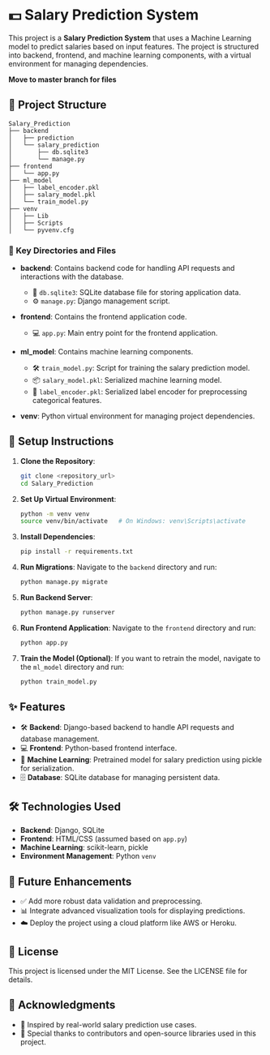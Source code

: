 # 💵 Salary Prediction System

This project is a **Salary Prediction System** that uses a Machine Learning model to predict salaries based on input features. The project is structured into backend, frontend, and machine learning components, with a virtual environment for managing dependencies.

**Move to master branch for files**

## 📂 Project Structure

```
Salary_Prediction
├── backend
│   ├── prediction
│   └── salary_prediction
│       ├── db.sqlite3
│       └── manage.py
├── frontend
│   └── app.py
├── ml_model
│   ├── label_encoder.pkl
│   ├── salary_model.pkl
│   └── train_model.py
├── venv
│   ├── Lib
│   ├── Scripts
│   └── pyvenv.cfg
```

### 🔑 Key Directories and Files

- **backend**: Contains backend code for handling API requests and interactions with the database.
  - 📄 `db.sqlite3`: SQLite database file for storing application data.
  - ⚙️ `manage.py`: Django management script.

- **frontend**: Contains the frontend application code.
  - 💻 `app.py`: Main entry point for the frontend application.

- **ml_model**: Contains machine learning components.
  - 🛠️ `train_model.py`: Script for training the salary prediction model.
  - 📦 `salary_model.pkl`: Serialized machine learning model.
  - 🔧 `label_encoder.pkl`: Serialized label encoder for preprocessing categorical features.

- **venv**: Python virtual environment for managing project dependencies.

## 🚀 Setup Instructions

1. **Clone the Repository**:
   ```bash
   git clone <repository_url>
   cd Salary_Prediction
   ```

2. **Set Up Virtual Environment**:
   ```bash
   python -m venv venv
   source venv/bin/activate   # On Windows: venv\Scripts\activate
   ```

3. **Install Dependencies**:
   ```bash
   pip install -r requirements.txt
   ```

4. **Run Migrations**:
   Navigate to the `backend` directory and run:
   ```bash
   python manage.py migrate
   ```

5. **Run Backend Server**:
   ```bash
   python manage.py runserver
   ```

6. **Run Frontend Application**:
   Navigate to the `frontend` directory and run:
   ```bash
   python app.py
   ```

7. **Train the Model (Optional)**:
   If you want to retrain the model, navigate to the `ml_model` directory and run:
   ```bash
   python train_model.py
   ```

## ✨ Features

- 🛠️ **Backend**: Django-based backend to handle API requests and database management.
- 💻 **Frontend**: Python-based frontend interface.
- 🤖 **Machine Learning**: Pretrained model for salary prediction using pickle for serialization.
- 🗄️ **Database**: SQLite database for managing persistent data.

## 🛠️ Technologies Used

- **Backend**: Django, SQLite
- **Frontend**: HTML/CSS (assumed based on `app.py`)
- **Machine Learning**: scikit-learn, pickle
- **Environment Management**: Python `venv`

## 🌱 Future Enhancements

- ✅ Add more robust data validation and preprocessing.
- 📊 Integrate advanced visualization tools for displaying predictions.
- ☁️ Deploy the project using a cloud platform like AWS or Heroku.

## 📜 License

This project is licensed under the MIT License. See the LICENSE file for details.

## 🙏 Acknowledgments

- 🌟 Inspired by real-world salary prediction use cases.
- 💖 Special thanks to contributors and open-source libraries used in this project.
